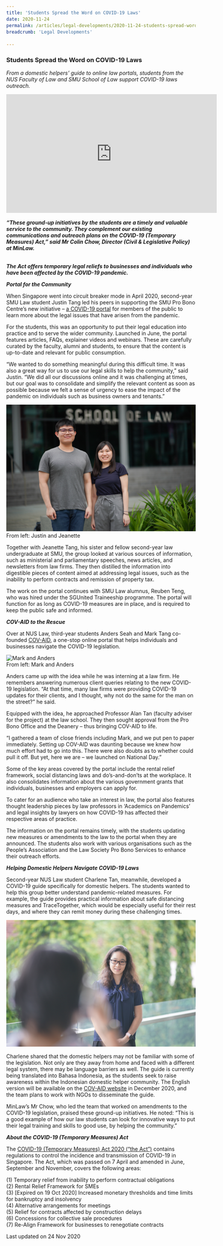 ```yaml
---
title: 'Students Spread the Word on COVID-19 Laws'
date: 2020-11-24
permalink: /articles/legal-developments/2020-11-24-students-spread-word-on-covid19
breadcrumb: 'Legal Developments'

---
```



### **Students Spread the Word on COVID-19 Laws**

<i>From a domestic helpers’ guide to online law portals, students from the NUS Faculty of Law and SMU School of Law support COVID-19 laws outreach.</i>
<br>

<iframe width="560" height="315" src="https://www.youtube.com/embed/2IdL1OY1loE" frameborder="0" allow="accelerometer; autoplay; clipboard-write; encrypted-media; gyroscope; picture-in-picture" allowfullscreen></iframe>

<b><i>“These ground-up initiatives by the students are a timely and valuable service to the community. They complement our existing communications and outreach plans on the COVID-19 (Temporary Measures) Act,” said Mr Colin Chow, Director (Civil & Legislative Policy) at MinLaw.</i></b>

<br><b><i>The Act offers temporary legal reliefs to businesses and individuals who have been affected by the COVID-19 pandemic.</i></b>

<b><i>Portal for the Community</i></b>

When Singapore went into circuit breaker mode in April 2020, second-year SMU Law student Justin Tang led his peers in supporting the SMU Pro Bono Centre’s new initiative – <a href="https://pbc.smu.edu.sg/covid-19">a COVID-19 portal</a> for members of the public to learn more about the legal issues that have arisen from the pandemic.

For the students, this was an opportunity to put their legal education into practice and to serve the wider community. Launched in June, the portal features articles, FAQs, explainer videos and webinars. These are carefully curated by the faculty, alumni and students, to ensure that the content is up-to-date and relevant for public consumption.

“We wanted to do something meaningful during this difficult time. It was also a great way for us to use our legal skills to help the community,” said Justin. “We did all our discussions online and it was challenging at times, but our goal was to consolidate and simplify the relevant content as soon as possible because we felt a sense of urgency to ease the impact of the pandemic on individuals such as business owners and tenants.”

<div class="image">
  <img src="/images/Students2.jpg/" title="Justin and Jeanette" alt="Justin and Jeanette">
</div> From left: Justin and Jeanette

Together with Jeanette Tang, his sister and fellow second-year law undergraduate at SMU, the group looked at various sources of information, such as ministerial and parliamentary speeches, news articles, and newsletters from law firms. They then distilled the information into digestible pieces of content aimed at addressing legal issues, such as the inability to perform contracts and remission of property tax.

The work on the portal continues with SMU Law alumnus, Reuben Teng, who was hired under the SGUnited Traineeship programme. The portal will function for as long as COVID-19 measures are in place, and is required to keep the public safe and informed.

<b><i>COV-AID to the Rescue</i></b>

Over at NUS Law, third-year students Anders Seah and Mark Tang co-founded <a href="https://nus-covaid.com/">COV-AID</a>, a one-stop online portal that helps individuals and businesses navigate the COVID-19 legislation. 

<div class="image">
  <img src="/images/Students3.jpg/" title="Mark and Anders" alt="Mark and Anders">
</div> From left: Mark and Anders

Anders came up with the idea while he was interning at a law firm. He remembers answering numerous client queries relating to the new COVID-19 legislation. “At that time, many law firms were providing COVID-19 updates for their clients, and I thought, why not do the same for the man on the street?” he said.

Equipped with the idea, he approached Professor Alan Tan (faculty adviser for the project) at the law school. They then sought approval from the Pro Bono Office and the Deanery – thus bringing COV-AID to life.

“I gathered a team of close friends including Mark, and we put pen to paper immediately. Setting up COV-AID was daunting because we knew how much effort had to go into this. There were also doubts as to whether could pull it off. But yet, here we are – we launched on National Day.”

Some of the key areas covered by the portal include the rental relief framework, social distancing laws and do’s-and-don’ts at the workplace. It also consolidates information about the various government grants that individuals, businesses and employers can apply for. 

To cater for an audience who take an interest in law, the portal also features thought leadership pieces by law professors in ‘Academics on Pandemics’ and legal insights by lawyers on how COVID-19 has affected their respective areas of practice.

The information on the portal remains timely, with the students updating new measures or amendments to the law to the portal when they are announced. The students also work with various organisations such as the People’s Association and the Law Society Pro Bono Services to enhance their outreach efforts.

<b><i>Helping Domestic Helpers Navigate COVID-19 Laws</i></b>

Second-year NUS Law student Charlene Tan, meanwhile, developed a COVID-19 guide specifically for domestic helpers. The students wanted to help this group better understand pandemic-related measures. For example, the guide provides practical information about safe distancing measures and TraceTogether, which would be especially useful for their rest days, and where they can remit money during these challenging times.

<div class="image">
  <img src="/images/Students4.jpg/" title="Charlene Tan" alt="Charlene Tan">
</div>

Charlene shared that the domestic helpers may not be familiar with some of the legislation. Not only are they away from home and faced with a different legal system, there may be language barriers as well. The guide is currently being translated into Bahasa Indonesia, as the students seek to raise awareness within the Indonesian domestic helper community. The English version will be available on the <a href="https://nus-covaid.com/additional-resources">COV-AID website</a> in December 2020, and the team plans to work with NGOs to disseminate the guide.

MinLaw’s Mr Chow, who led the team that worked on amendments to the COVID-19 legislation, praised these ground-up initiatives. He noted: “This is a good example of how our law students can look for innovative ways to put their legal training and skills to good use, by helping the community.”

<b><i>About the COVID-19 (Temporary Measures) Act</i></b>

The <a href="https://www.mlaw.gov.sg/covid19-relief">COVID-19 (Temporary Measures) Act 2020 (“the Act”)</a> contains regulations to control the incidence and transmission of COVID-19 in Singapore. The Act, which was passed on 7 April and amended in June, September and November, covers the following areas:

(1) Temporary relief from inability to perform contractual obligations
<br>(2) Rental Relief Framework for SMEs
<br>(3) [Expired on 19 Oct 2020] Increased monetary thresholds and time limits for bankruptcy and insolvency
<br>(4) Alternative arrangements for meetings
<br>(5) Relief for contracts affected by construction delays
<br>(6) Concessions for collective sale procedures
<br>(7) Re-Align Framework for businesses to renegotiate contracts


<p class="right-side-updated">Last updated on 24 Nov 2020</p>
